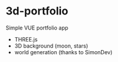 # 3d-portfolio
Simple VUE portfolio app
-  THREE.js
-  3D background (moon, stars)
-  world generation (thanks to SimonDev)
